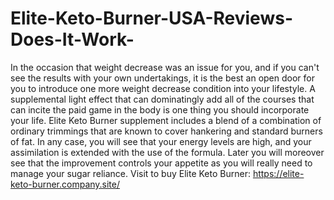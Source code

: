 # Elite-Keto-Burner-USA-Reviews-Does-It-Work-
In the occasion that weight decrease was an issue for you, and if you can't see the results with your own undertakings, it is the best an open door for you to introduce one more weight decrease condition into your lifestyle. A supplemental light effect that can dominatingly add all of the courses that can incite the paid game in the body is one thing you should incorporate your life. Elite Keto Burner supplement includes a blend of a combination of ordinary trimmings that are known to cover hankering and standard burners of fat. In any case, you will see that your energy levels are high, and your assimilation is extended with the use of the formula. Later you will moreover see that the improvement controls your appetite as you will really need to manage your sugar reliance. Visit to buy Elite Keto Burner: https://elite-keto-burner.company.site/
